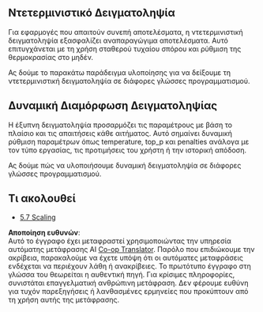 <!--
CO_OP_TRANSLATOR_METADATA:
{
  "original_hash": "3cb0da3badd51d73ab78ebade2827d98",
  "translation_date": "2025-07-14T02:22:24+00:00",
  "source_file": "05-AdvancedTopics/mcp-sampling/README.md",
  "language_code": "el"
}
-->
## Ντετερμινιστικό Δειγματοληψία

Για εφαρμογές που απαιτούν συνεπή αποτελέσματα, η ντετερμινιστική δειγματοληψία εξασφαλίζει αναπαραγώγιμα αποτελέσματα. Αυτό επιτυγχάνεται με τη χρήση σταθερού τυχαίου σπόρου και ρύθμιση της θερμοκρασίας στο μηδέν.

Ας δούμε το παρακάτω παράδειγμα υλοποίησης για να δείξουμε τη ντετερμινιστική δειγματοληψία σε διάφορες γλώσσες προγραμματισμού.

## Δυναμική Διαμόρφωση Δειγματοληψίας

Η έξυπνη δειγματοληψία προσαρμόζει τις παραμέτρους με βάση το πλαίσιο και τις απαιτήσεις κάθε αιτήματος. Αυτό σημαίνει δυναμική ρύθμιση παραμέτρων όπως temperature, top_p και penalties ανάλογα με τον τύπο εργασίας, τις προτιμήσεις του χρήστη ή την ιστορική απόδοση.

Ας δούμε πώς να υλοποιήσουμε δυναμική δειγματοληψία σε διάφορες γλώσσες προγραμματισμού.

## Τι ακολουθεί

- [5.7 Scaling](../mcp-scaling/README.md)

**Αποποίηση ευθυνών**:  
Αυτό το έγγραφο έχει μεταφραστεί χρησιμοποιώντας την υπηρεσία αυτόματης μετάφρασης AI [Co-op Translator](https://github.com/Azure/co-op-translator). Παρόλο που επιδιώκουμε την ακρίβεια, παρακαλούμε να έχετε υπόψη ότι οι αυτόματες μεταφράσεις ενδέχεται να περιέχουν λάθη ή ανακρίβειες. Το πρωτότυπο έγγραφο στη γλώσσα του θεωρείται η αυθεντική πηγή. Για κρίσιμες πληροφορίες, συνιστάται επαγγελματική ανθρώπινη μετάφραση. Δεν φέρουμε ευθύνη για τυχόν παρεξηγήσεις ή λανθασμένες ερμηνείες που προκύπτουν από τη χρήση αυτής της μετάφρασης.